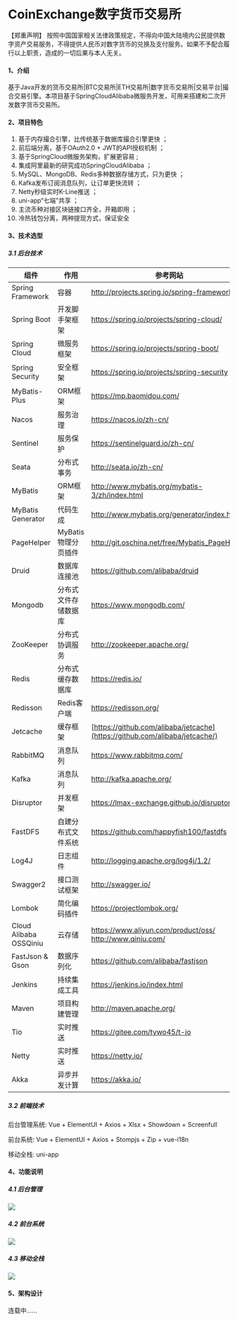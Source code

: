 # CoinExchange数字货币交易所

【郑重声明】
按照中国国家相关法律政策规定，不得向中国大陆境内公民提供数字资产交易服务，不得提供人民币对数字货币的兑换及支付服务。如果不予配合履行以上职责，造成的一切后果与本人无关。

#### 1、介绍
基于Java开发的货币交易所|BTC交易所|ETH交易所|数字货币交易所|交易平台|撮合交易引擎。本项目基于SpringCloudAlibaba微服务开发，可用来搭建和二次开发数字货币交易所。

#### 2、项目特色
1. 基于内存撮合引擎，比传统基于数据库撮合引擎更快 ；
2. 前后端分离，基于OAuth2.0 + JWT的API授权机制 ；
3. 基于SpringCloud微服务架构，扩展更容易 ;
4. 集成阿里最新的研究成功SpringCloudAlibaba ；
5. MySQL、MongoDB、Redis多种数据存储方式，只为更快 ；
6. Kafka发布订阅消息队列，让订单更快流转 ；
7. Netty秒级实时K-Line推送  ；
8. uni-app“七端”共享 ；
9. 主流币种对接区块链接口齐全，开箱即用 ；
10. 冷热钱包分离，两种提现方式，保证安全


#### 3、技术选型

##### 3.1 后台技术

| 组件                   | 作用                 | 参考网站                                                     |
| ---------------------- | -------------------- | ------------------------------------------------------------ |
| Spring Framework       | 容器                 | <http://projects.spring.io/spring-framework/>                |
| Spring Boot            | 开发脚手架框架       | <https://spring.io/projects/spring-cloud/>                   |
| Spring Cloud           | 微服务框架           | <https://spring.io/projects/spring-boot/>                    |
| Spring Security        | 安全框架             | <https://spring.io/projects/spring-security>                 |
| MyBatis-Plus           | ORM框架              | <https://mp.baomidou.com/>                                   |
| Nacos                  | 服务治理             | https://nacos.io/zh-cn/                                      |
| Sentinel               | 服务保护             | https://sentinelguard.io/zh-cn/                              |
| Seata                  | 分布式事务           | http://seata.io/zh-cn/                                       |
| MyBatis                | ORM框架              | <http://www.mybatis.org/mybatis-3/zh/index.html>             |
| MyBatis Generator      | 代码生成             | <http://www.mybatis.org/generator/index.html>                |
| PageHelper             | MyBatis物理分页插件  | <http://git.oschina.net/free/Mybatis_PageHelper>             |
| Druid                  | 数据库连接池         | <https://github.com/alibaba/druid>                           |
| Mongodb                | 分布式文件存储数据库 | <https://www.mongodb.com/>                                   |
| ZooKeeper              | 分布式协调服务       | <http://zookeeper.apache.org/>                               |
| Redis                  | 分布式缓存数据库     | <https://redis.io/>                                          |
| Redisson               | Redis客户端          | <https://redisson.org/>                                      |
| Jetcache               | 缓存框架             | [https://github.com/alibaba/jetcache](https://github.com/alibaba/jetcache/) |
| RabbitMQ               | 消息队列             | <https://www.rabbitmq.com/>                                  |
| Kafka                  | 消息队列             | <http://kafka.apache.org/>                                   |
| Disruptor              | 并发框架             | <https://lmax-exchange.github.io/disruptor/>                 |
| FastDFS                | 自建分布式文件系统   | <https://github.com/happyfish100/fastdfs>                    |
| Log4J                  | 日志组件             | <http://logging.apache.org/log4j/1.2/>                       |
| Swagger2               | 接口测试框架         | <http://swagger.io/>                                         |
| Lombok                 | 简化编码插件         | <https://projectlombok.org/>                                 |
| Cloud Alibaba OSSQiniu | 云存储               | <https://www.aliyun.com/product/oss/> <http://www.qiniu.com/> |
| FastJson & Gson        | 数据序列化           | <https://github.com/alibaba/fastjson>                        |
| Jenkins                | 持续集成工具         | <https://jenkins.io/index.html>                              |
| Maven                  | 项目构建管理         | <http://maven.apache.org/>                                   |
| Tio                    | 实时推送             | <https://gitee.com/tywo45/t-io>                              |
| Netty                  | 实时推送             | https://netty.io/                                            |
| Akka                   | 异步并发计算         | https://akka.io/                                             |

##### 3.2 前端技术

后台管理系统: Vue + ElementUI + Axios + Xlsx + Showdown + Screenfull

前台系统: Vue + ElementUI + Axios + Stompjs + Zip + vue-i18n

移动全栈: uni-app

#### 4、功能说明

##### 4.1 后台管理

![](https://lzj-coin-exchange-images.oss-cn-shenzhen.aliyuncs.com/gitee-coin-exchange/VCTEY73P4IP822%24%5B1_%25HRFD.png)

##### 4.2 前台系统

![](https://lzj-coin-exchange-images.oss-cn-shenzhen.aliyuncs.com/gitee-coin-exchange/PS4SQI%28UO5UTLU%5B%24%606LYCAO.png)

##### 4.3 移动全栈

![](https://lzj-coin-exchange-images.oss-cn-shenzhen.aliyuncs.com/gitee-coin-exchange/QQ%E5%9B%BE%E7%89%8720210320031834.png)



#### 5、架构设计

连载中......